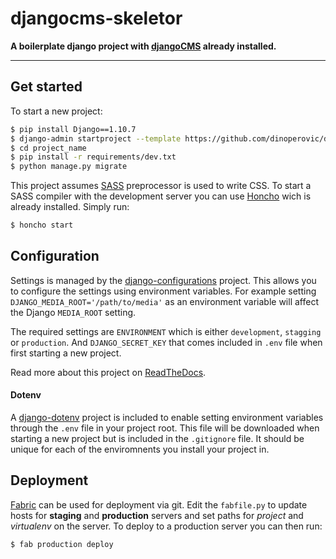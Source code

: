 # djangocms-skeletor

**A boilerplate django project with [djangoCMS](https://www.django-cms.org) already installed.**

---

## Get started

To start a new project:

```bash
$ pip install Django==1.10.7
$ django-admin startproject --template https://github.com/dinoperovic/djangocms-skeletor/archive/master.zip -e py,md,env project_name
$ cd project_name
$ pip install -r requirements/dev.txt
$ python manage.py migrate
```

This project assumes [SASS](http://sass-lang.com/) preprocessor is used to write CSS. To start a SASS compiler with
the development server you can use [Honcho](https://github.com/nickstenning/honcho) wich is already installed.
Simply run:

```bash
$ honcho start
```

## Configuration

Settings is managed by the [django-configurations](https://github.com/jazzband/django-configurations) project.
This allows you to configure the settings using environment variables. For example setting `DJANGO_MEDIA_ROOT='/path/to/media'`
as an environment variable will affect the Django `MEDIA_ROOT` setting.

The required settings are `ENVIRONMENT` which is either `development`, `stagging` or `production`. And ``DJANGO_SECRET_KEY``
that comes included in `.env` file when first starting a new project.

Read more about this project on [ReadTheDocs](https://django-configurations.readthedocs.io).

#### Dotenv

A [django-dotenv](https://github.com/jpadilla/django-dotenv) project is included to enable setting environment variables
through the `.env` file in your project root. This file will be downloaded when starting a new project but is included
in the `.gitignore` file. It should be unique for each of the enviromnents you install your project in.


## Deployment

[Fabric](http://www.fabfile.org/) can be used for deployment via git. Edit the `fabfile.py` to update hosts for
**staging** and **production** servers and set paths for *project* and *virtualenv* on the server.
To deploy to a production server you can then run:

```bash
$ fab production deploy
```
